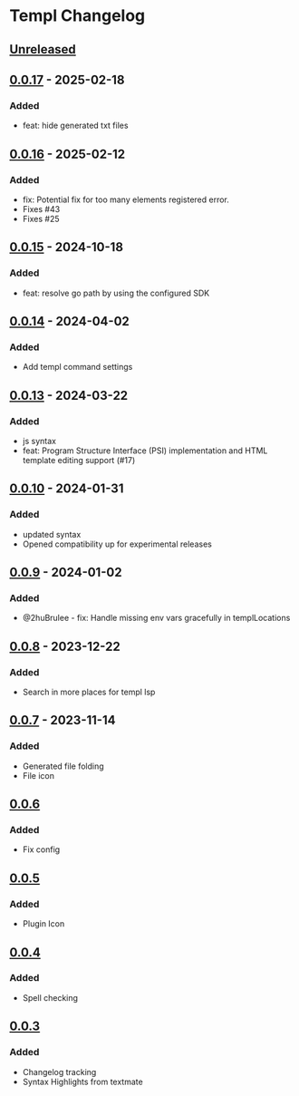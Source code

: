 # Templ Changelog

## [Unreleased]

## [0.0.17] - 2025-02-18

### Added

- feat: hide generated txt files

## [0.0.16] - 2025-02-12

### Added

- fix: Potential fix for too many elements registered error.
- Fixes #43
- Fixes #25

## [0.0.15] - 2024-10-18

### Added

- feat: resolve go path by using the configured SDK

## [0.0.14] - 2024-04-02

### Added

- Add templ command settings

## [0.0.13] - 2024-03-22

### Added

- js syntax
- feat: Program Structure Interface (PSI) implementation and HTML template editing support (#17)

## [0.0.10] - 2024-01-31

### Added

- updated syntax
- Opened compatibility up for experimental releases

## [0.0.9] - 2024-01-02

### Added

- @2huBrulee - fix: Handle missing env vars gracefully in templLocations

## [0.0.8] - 2023-12-22

### Added

- Search in more places for templ lsp

## [0.0.7] - 2023-11-14

### Added

- Generated file folding
- File icon

## [0.0.6]

### Added

- Fix config

## [0.0.5]

### Added

- Plugin Icon

## [0.0.4]

### Added

- Spell checking

## [0.0.3]

### Added

- Changelog tracking
- Syntax Highlights from textmate

[Unreleased]: https://github.com/templ-go/templ-jetbrains/compare/v0.0.17...HEAD
[0.0.17]: https://github.com/templ-go/templ-jetbrains/compare/v0.0.16...v0.0.17
[0.0.16]: https://github.com/templ-go/templ-jetbrains/compare/v0.0.15...v0.0.16
[0.0.15]: https://github.com/templ-go/templ-jetbrains/compare/v0.0.14...v0.0.15
[0.0.14]: https://github.com/templ-go/templ-jetbrains/compare/v0.0.13...v0.0.14
[0.0.13]: https://github.com/templ-go/templ-jetbrains/compare/v0.0.10...v0.0.13
[0.0.10]: https://github.com/templ-go/templ-jetbrains/compare/v0.0.9...v0.0.10
[0.0.9]: https://github.com/templ-go/templ-jetbrains/compare/v0.0.8...v0.0.9
[0.0.8]: https://github.com/templ-go/templ-jetbrains/compare/v0.0.7...v0.0.8
[0.0.7]: https://github.com/templ-go/templ-jetbrains/compare/v0.0.6...v0.0.7
[0.0.6]: https://github.com/templ-go/templ-jetbrains/compare/v0.0.5...v0.0.6
[0.0.5]: https://github.com/templ-go/templ-jetbrains/compare/v0.0.4...v0.0.5
[0.0.4]: https://github.com/templ-go/templ-jetbrains/compare/v0.0.3...v0.0.4
[0.0.3]: https://github.com/templ-go/templ-jetbrains/commits/v0.0.3
